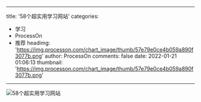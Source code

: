 
---
title: '58个超实用学习网站'
categories: 
 - 学习
 - ProcessOn
 - 推荐
headimg: 'https://img.processon.com/chart_image/thumb/57e79e0ce4b059a890f3077b.png'
author: ProcessOn
comments: false
date: 2022-01-21 01:06:13
thumbnail: 'https://img.processon.com/chart_image/thumb/57e79e0ce4b059a890f3077b.png'
---

<div>   
<img class="thumb" alt="58个超实用学习网站" src="https://img.processon.com/chart_image/thumb/57e79e0ce4b059a890f3077b.png" referrerpolicy="no-referrer">
<p></p>  
</div>
            